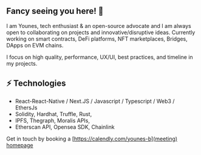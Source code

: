 ## Fancy seeing you here! 👋

I am Younes, tech enthusiast & an open-source advocate and I am always open to collaborating on projects and innovative/disruptive ideas. 
Currently working on smart contracts, DeFi platforms, NFT marketplaces, Bridges, DApps on EVM chains.

I focus on high quality, performance, UX/UI, best practices, and timeline in my projects.

## ⚡ Technologies

* React-React-Native / Next.JS / Javascript / Typescript / Web3 / EthersJs
* Solidity, Hardhat, Truffle, Rust,
* IPFS, Thegraph, Moralis APIs, 
* Etherscan API, Opensea SDK, Chainlink


Get in touch by booking a [https://calendly.com/younes-b](meeting)
[homepage](https://blog-younes200.vercel.app)
